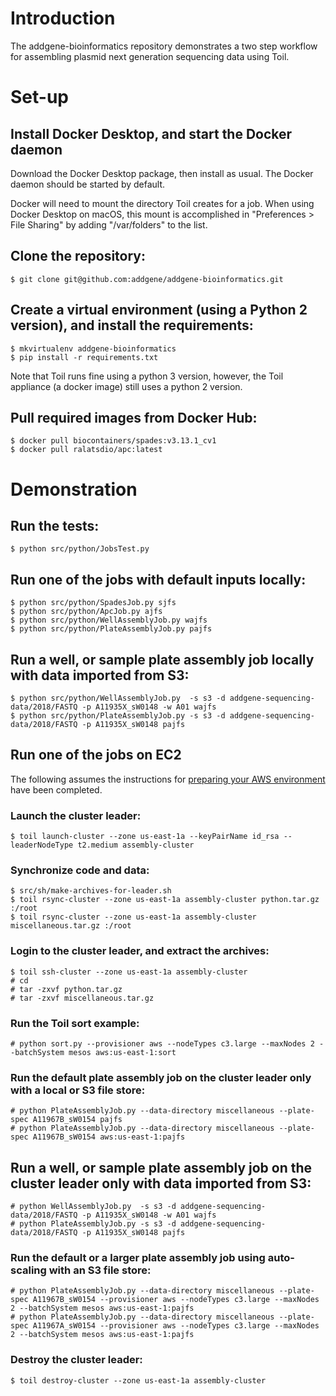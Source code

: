 # Introduction

The addgene-bioinformatics repository demonstrates a two step workflow
for assembling plasmid next generation sequencing data using Toil.

# Set-up

## Install Docker Desktop, and start the Docker daemon

Download the Docker Desktop package, then install as usual. The Docker
daemon should be started by default.

Docker will need to mount the directory Toil creates for a job. When
using Docker Desktop on macOS, this mount is accomplished in
"Preferences > File Sharing" by adding "/var/folders" to the list.

## Clone the repository:

```
$ git clone git@github.com:addgene/addgene-bioinformatics.git
```

## Create a virtual environment (using a Python 2 version), and install the requirements:

```
$ mkvirtualenv addgene-bioinformatics
$ pip install -r requirements.txt
```

Note that Toil runs fine using a python 3 version, however, the Toil
appliance (a docker image) still uses a python 2 version.

## Pull required images from Docker Hub:

```
$ docker pull biocontainers/spades:v3.13.1_cv1
$ docker pull ralatsdio/apc:latest
```

# Demonstration

## Run the tests:

```
$ python src/python/JobsTest.py
```

## Run one of the jobs with default inputs locally:

```
$ python src/python/SpadesJob.py sjfs
$ python src/python/ApcJob.py ajfs
$ python src/python/WellAssemblyJob.py wajfs
$ python src/python/PlateAssemblyJob.py pajfs
```

## Run a well, or sample plate assembly job locally with data imported from S3:

```
$ python src/python/WellAssemblyJob.py  -s s3 -d addgene-sequencing-data/2018/FASTQ -p A11935X_sW0148 -w A01 wajfs
$ python src/python/PlateAssemblyJob.py -s s3 -d addgene-sequencing-data/2018/FASTQ -p A11935X_sW0148 pajfs
```

## Run one of the jobs on EC2

The following assumes the instructions for [preparing your AWS
environment](https://toil.readthedocs.io/en/latest/running/cloud/amazon.html#preparing-your-aws-environment)
have been completed.

### Launch the cluster leader:

```
$ toil launch-cluster --zone us-east-1a --keyPairName id_rsa --leaderNodeType t2.medium assembly-cluster
```

### Synchronize code and data:

```
$ src/sh/make-archives-for-leader.sh
$ toil rsync-cluster --zone us-east-1a assembly-cluster python.tar.gz :/root
$ toil rsync-cluster --zone us-east-1a assembly-cluster miscellaneous.tar.gz :/root
```

### Login to the cluster leader, and extract the archives:

```
$ toil ssh-cluster --zone us-east-1a assembly-cluster
# cd
# tar -zxvf python.tar.gz
# tar -zxvf miscellaneous.tar.gz
```

### Run the Toil sort example:

```
# python sort.py --provisioner aws --nodeTypes c3.large --maxNodes 2 --batchSystem mesos aws:us-east-1:sort
```

### Run the default plate assembly job on the cluster leader only with a local or S3 file store:

```
# python PlateAssemblyJob.py --data-directory miscellaneous --plate-spec A11967B_sW0154 pajfs
# python PlateAssemblyJob.py --data-directory miscellaneous --plate-spec A11967B_sW0154 aws:us-east-1:pajfs
```

## Run a well, or sample plate assembly job on the cluster leader only with data imported from S3:

```
# python WellAssemblyJob.py  -s s3 -d addgene-sequencing-data/2018/FASTQ -p A11935X_sW0148 -w A01 wajfs
# python PlateAssemblyJob.py -s s3 -d addgene-sequencing-data/2018/FASTQ -p A11935X_sW0148 pajfs
```

### Run the default or a larger plate assembly job using auto-scaling with an S3 file store:

```
# python PlateAssemblyJob.py --data-directory miscellaneous --plate-spec A11967B_sW0154 --provisioner aws --nodeTypes c3.large --maxNodes 2 --batchSystem mesos aws:us-east-1:pajfs
# python PlateAssemblyJob.py --data-directory miscellaneous --plate-spec A11967A_sW0154 --provisioner aws --nodeTypes c3.large --maxNodes 2 --batchSystem mesos aws:us-east-1:pajfs
```

### Destroy the cluster leader:

```
$ toil destroy-cluster --zone us-east-1a assembly-cluster
```
